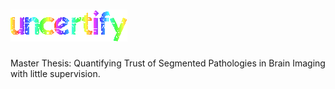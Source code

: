 # ![](assets/uncertify.gif)

Master Thesis: Quantifying Trust of Segmented Pathologies in Brain Imaging with little supervision.
